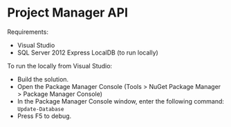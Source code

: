 Project Manager API
===========

Requirements:

- Visual Studio
- SQL Server 2012 Express LocalDB (to run locally)

To run the locally from Visual Studio:

- Build the solution.
- Open the Package Manager Console (Tools > NuGet Package Manager > Package Manager Console)
- In the Package Manager Console window, enter the following command: `Update-Database`
- Press F5 to debug.



